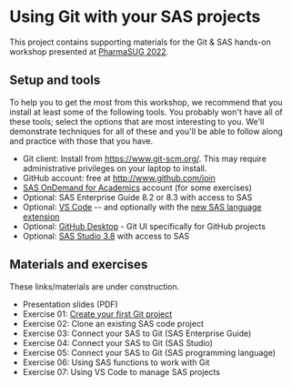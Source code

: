 # Using Git with your SAS projects

This project contains supporting materials for the Git &amp; SAS hands-on workshop presented at [PharmaSUG 2022](https://www.pharmasug.org/us/index.html).

## Setup and tools

To help you to get the most from this workshop, we recommend that you install at least some of the following tools. You probably won't have all of these tools; select the options that are most interesting to you. We'll demonstrate techniques for all of these and you'll be able to follow along and practice with those that you have.

* Git client: Install from https://www.git-scm.org/. This may require administrative privileges on your laptop to install.
* GitHub account: free at http://www.github.com/join 
* [SAS OnDemand for Academics](https://www.sas.com/en_us/software/on-demand-for-academics.html) account (for some exercises)
* Optional: SAS Enterprise Guide 8.2 or 8.3 with access to SAS
* Optional: [VS Code](https://code.visualstudio.com/) -- and optionally with the [new SAS language extension](https://marketplace.visualstudio.com/items?itemName=SAS.sas-lsp)
* Optional: [GitHub Desktop](https://desktop.github.com/) - Git UI specifically for GitHub projects
* Optional: [SAS Studio 3.8](https://support.sas.com/downloads/browse.htm?fil=&cat=560) with access to SAS

## Materials and exercises

These links/materials are under construction.

* Presentation slides (PDF) 
* Exercise 01: [Create your first Git project](./exercises/01-create-git-project.md)
* Exercise 02: Clone an existing SAS code project
* Exercise 03: Connect your SAS to Git (SAS Enterprise Guide)
* Exercise 04: Connect your SAS to Git (SAS Studio)
* Exercise 05: Connect your SAS to Git (SAS programming language)
* Exercise 06: Using SAS functions to work with Git
* Exercise 07: Using VS Code to manage SAS projects